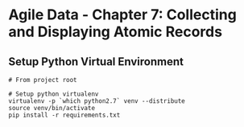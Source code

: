 Agile Data - Chapter 7: Collecting and Displaying Atomic Records
===============================================================

Setup Python Virtual Environment
--------------------------------

```
# From project root

# Setup python virtualenv
virtualenv -p `which python2.7` venv --distribute
source venv/bin/activate
pip install -r requirements.txt
```
